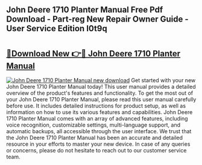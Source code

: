 ## John Deere 1710 Planter Manual Free Pdf Download - Part-reg New Repair Owner Guide - User Service Edition I0t9q

# <h2><a href="http://bc89589.oget.top/?id=John+Deere+1710+Planter+Manual">🔗Download New 👉🔴 John Deere 1710 Planter Manual</a></h2>

[![John Deere 1710 Planter Manual new download](https://i.imgur.com/5g1atiW.png)](http://bc89589.oget.top/?id=John+Deere+1710+Planter+Manual)
Get started with your new John Deere 1710 Planter Manual today! This user manual provides a detailed overview of the product's features and functionality. To get the most out of your John Deere 1710 Planter Manual, please read this user manual carefully before use. It includes detailed instructions for product setup, as well as information on how to use its various features and capabilities. John Deere 1710 Planter Manual comes with an array of advanced features, including voice recognition, customizable settings, multi-language support, and automatic backups, all accessible through the user interface. We trust that the John Deere 1710 Planter Manual has been an accurate and detailed resource in your efforts to master your new device. In case of any queries or concerns, please do not hesitate to reach out to our customer service team.
